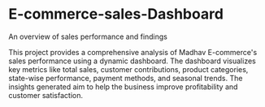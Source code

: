 # E-commerce-sales-Dashboard
An overview of sales performance and findings

This project provides a comprehensive analysis of Madhav E-commerce's sales performance using a dynamic dashboard. The dashboard visualizes key metrics like total sales, customer contributions, product categories, state-wise performance, payment methods, and seasonal trends. The insights generated aim to help the business improve profitability and customer satisfaction.
